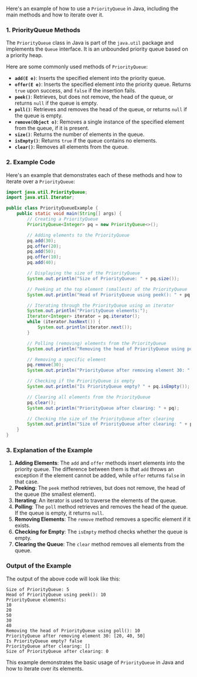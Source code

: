 Here's an example of how to use a `PriorityQueue` in Java, including the main methods and how to iterate over it.

### 1. PriorityQueue Methods

The `PriorityQueue` class in Java is part of the `java.util` package and implements the `Queue` interface. It is an unbounded priority queue based on a priority heap.

Here are some commonly used methods of `PriorityQueue`:

- **`add(E e)`**: Inserts the specified element into the priority queue.
- **`offer(E e)`**: Inserts the specified element into the priority queue. Returns `true` upon success, and `false` if the insertion fails.
- **`peek()`**: Retrieves, but does not remove, the head of the queue, or returns `null` if the queue is empty.
- **`poll()`**: Retrieves and removes the head of the queue, or returns `null` if the queue is empty.
- **`remove(Object o)`**: Removes a single instance of the specified element from the queue, if it is present.
- **`size()`**: Returns the number of elements in the queue.
- **`isEmpty()`**: Returns `true` if the queue contains no elements.
- **`clear()`**: Removes all elements from the queue.

### 2. Example Code

Here's an example that demonstrates each of these methods and how to iterate over a `PriorityQueue`:

```java
import java.util.PriorityQueue;
import java.util.Iterator;

public class PriorityQueueExample {
    public static void main(String[] args) {
        // Creating a PriorityQueue
        PriorityQueue<Integer> pq = new PriorityQueue<>();

        // Adding elements to the PriorityQueue
        pq.add(30);
        pq.offer(20);
        pq.add(50);
        pq.offer(10);
        pq.add(40);

        // Displaying the size of the PriorityQueue
        System.out.println("Size of PriorityQueue: " + pq.size());

        // Peeking at the top element (smallest) of the PriorityQueue
        System.out.println("Head of PriorityQueue using peek(): " + pq.peek());

        // Iterating through the PriorityQueue using an iterator
        System.out.println("PriorityQueue elements:");
        Iterator<Integer> iterator = pq.iterator();
        while (iterator.hasNext()) {
            System.out.println(iterator.next());
        }

        // Polling (removing) elements from the PriorityQueue
        System.out.println("Removing the head of PriorityQueue using poll(): " + pq.poll());

        // Removing a specific element
        pq.remove(30);
        System.out.println("PriorityQueue after removing element 30: " + pq);

        // Checking if the PriorityQueue is empty
        System.out.println("Is PriorityQueue empty? " + pq.isEmpty());

        // Clearing all elements from the PriorityQueue
        pq.clear();
        System.out.println("PriorityQueue after clearing: " + pq);

        // Checking the size of the PriorityQueue after clearing
        System.out.println("Size of PriorityQueue after clearing: " + pq.size());
    }
}
```

### 3. Explanation of the Example

1. **Adding Elements**: The `add` and `offer` methods insert elements into the priority queue. The difference between them is that `add` throws an exception if the element cannot be added, while `offer` returns `false` in that case.
2. **Peeking**: The `peek` method retrieves, but does not remove, the head of the queue (the smallest element).
3. **Iterating**: An iterator is used to traverse the elements of the queue.
4. **Polling**: The `poll` method retrieves and removes the head of the queue. If the queue is empty, it returns `null`.
5. **Removing Elements**: The `remove` method removes a specific element if it exists.
6. **Checking for Empty**: The `isEmpty` method checks whether the queue is empty.
7. **Clearing the Queue**: The `clear` method removes all elements from the queue.

### Output of the Example

The output of the above code will look like this:

```
Size of PriorityQueue: 5
Head of PriorityQueue using peek(): 10
PriorityQueue elements:
10
20
50
30
40
Removing the head of PriorityQueue using poll(): 10
PriorityQueue after removing element 30: [20, 40, 50]
Is PriorityQueue empty? false
PriorityQueue after clearing: []
Size of PriorityQueue after clearing: 0
```

This example demonstrates the basic usage of `PriorityQueue` in Java and how to iterate over its elements.

